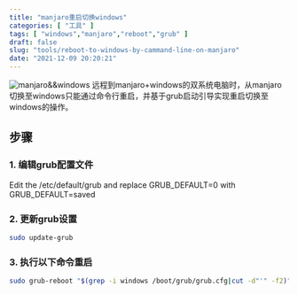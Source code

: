 ```yaml
---
title: "manjaro重启切换windows"
categories: [ "工具" ]
tags: [ "windows","manjaro","reboot","grub" ]
draft: false
slug: "tools/reboot-to-windows-by-cammand-line-on-manjaro"
date: "2021-12-09 20:20:21"
---
```


![manjaro&&windows](https://mango-blog-1255355814.cos.ap-guangzhou.myqcloud.com/mango-blog-imagesmanjaro&&windows.jpg)
远程到manjaro+windows的双系统电脑时，从manjaro切换至windows只能通过命令行重启，并基于grub启动引导实现重启切换至windows的操作。

## 步骤

### 1. 编辑grub配置文件

Edit the /etc/default/grub and replace GRUB_DEFAULT=0 with GRUB_DEFAULT=saved

### 2. 更新grub设置

```bash
sudo update-grub
```

### 3. 执行以下命令重启

```bash
sudo grub-reboot "$(grep -i windows /boot/grub/grub.cfg|cut -d"'" -f2)" && sudo reboot
```